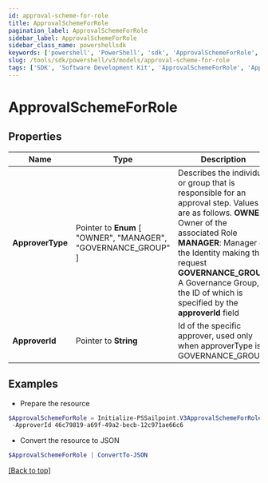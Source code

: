 ```yaml
---
id: approval-scheme-for-role
title: ApprovalSchemeForRole
pagination_label: ApprovalSchemeForRole
sidebar_label: ApprovalSchemeForRole
sidebar_class_name: powershellsdk
keywords: ['powershell', 'PowerShell', 'sdk', 'ApprovalSchemeForRole', 'ApprovalSchemeForRole'] 
slug: /tools/sdk/powershell/v3/models/approval-scheme-for-role
tags: ['SDK', 'Software Development Kit', 'ApprovalSchemeForRole', 'ApprovalSchemeForRole']
---
```



# ApprovalSchemeForRole

## Properties

Name | Type | Description | Notes
------------ | ------------- | ------------- | -------------
**ApproverType** |  Pointer to  **Enum** [  "OWNER",    "MANAGER",    "GOVERNANCE_GROUP" ] | Describes the individual or group that is responsible for an approval step. Values are as follows.  **OWNER**: Owner of the associated Role  **MANAGER**: Manager of the Identity making the request  **GOVERNANCE_GROUP**: A Governance Group, the ID of which is specified by the **approverId** field | [optional] 
**ApproverId** |  Pointer to **String** | Id of the specific approver, used only when approverType is GOVERNANCE_GROUP | [optional] 

## Examples

- Prepare the resource
```powershell
$ApprovalSchemeForRole = Initialize-PSSailpoint.V3ApprovalSchemeForRole  -ApproverType GOVERNANCE_GROUP `
 -ApproverId 46c79819-a69f-49a2-becb-12c971ae66c6
```

- Convert the resource to JSON
```powershell
$ApprovalSchemeForRole | ConvertTo-JSON
```


[[Back to top]](#) 

